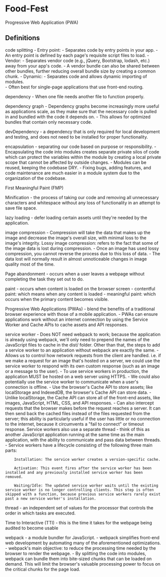# Food-Fest
Progressive Web Application (PWA)

## Definitions
code splitting
    - Entry point: 
        - Separates code by entry points in your app. 
        - An entry point is defined by each page's requisite script files to load.
    - Vendor: 
        - Separates vendor code (e.g., jQuery, Bootstrap, lodash, etc.) away from your app's code. 
        - A vendor bundle can also be shared between other bundles, further reducing overall bundle size by creating a common chunk.
    - Dynamic: 
        - Separates code and allows dynamic importing of modules.  
        - Often best for single-page applications that use front-end routing.

dependency
    - When one file needs another file to function properly.

dependency graph
    - Dependency graphs become increasingly more useful as applications scale, as they make sure that the necessary code is pulled in and bundled with the code it depends on. 
    - This allows for optimized bundles that contain only necessary code.

devDependency
    - a dependency that is only required for local development and testing, and does not need to be installed for proper functionality.

encapsulation
    - separating our code based on purpose or responsibility.
    - Encapsulating the code into modules creates separate private silos of code which can protect the variables within the module by creating a local private scope that cannot be affected by outside changes.
    - Modules can be reused, keeping the codebase DRY.
    - Fixing bugs, adding features, and code maintenance are much easier in a module system due to the organization of the codebase.

First Meaningful Paint (FMP)

Minification
    - the process of taking our code and removing all unnecessary characters and whitespace without any loss of functionality in an attempt to save file space.

lazy loading
    - defer loading certain assets until they're needed by the application.

image compression
    - Compression will take the data that makes up the image and decrease the image's overall size, with minimal loss to the image's integrity. 
    Lossy image compression: refers to the fact that some of the image data is lost during compression. 
    - Once an image has used lossy compression, you cannot reverse the process due to this loss of data. 
    - The data lost will normally result in almost unnoticeable changes in image quality most of the time.

Page abandonment
    - occurs when a user leaves a webpage without completing the task they set out to do.

paint 
    - occurs when content is loaded on the browser screen
    - contentful paint: which means when any content is loaded
    - meaningful paint: which occurs when the primary content becomes visible.
    
Progressive Web Applications (PWAs) 
    - blend the benefits of a traditional browser experience with those of a mobile application. 
    - PWAs can ensure applications work without an internet connection by using the Service Worker and Cache APIs to cache assets and API responses.

service worker
    - Does NOT need webpack to work; because the application is already using webpack, we'll only need to prepend the names of the JavaScript files to cache in the dist/ folder. Other than that, the steps to add a service worker to an application without webpack are exactly the same.
    - Allows us to control how network requests from the client are handled. i.e. if we make a request for an image that's hosted on a server, we could use the service worker to respond with its own custom response (such as an image or a message to the user). 
    - To use service workers in production, the application MUST be hosted on a web server using HTTPS.
    - We could also potentially use the service worker to communicate when a user's connection is offline.
    - Use the browser's Cache API to store assets; like localStorage and IndexedDB, the browser's Cache API can store data.
    - Unlike localStorage, the Cache API can store all of the front-end assets, like images, JavaScript, HTML, CSS, and API responses.
    - Can also intercept requests that the browser makes before the request reaches a server. It can then send back the cached files instead of the files requested from the server; this ability is particularly useful if the user has little or no connection to the internet, because it circumvents a "fail to connect" or timeout response.
    Service workers also use a separate thread - think of this as another JavaScript application running at the same time as the main application, with the ability to communicate and pass data between threads.
    - Service workers have a lifecycle consisting of the following three main parts:

        Installation: The service worker creates a version-specific cache.

        Activation: This event fires after the service worker has been installed and any previously installed service worker has been removed.

        Waiting/Idle: The updated service worker waits until the existing service worker is no longer controlling clients. This step is often skipped with a function, because previous service workers rarely exist past a new service worker's installation.

thread
    - an independent set of values for the processor that controls the order in which tasks are executed.

Time to Interactive (TTI)
    - this is the time it takes for the webpage being audited to become usable

webpack
    - a module bundler for JavaScript. 
    - webpack simplifies front-end web development by automating many of the aforementioned optimizations.
    - webpack's main objective: to reduce the processing time needed by the browser to render the webpage.
    - By splitting the code into modules, webpack can bundle them into bite-sized chunks that can be loaded on demand. This will limit the browser's valuable processing power to focus on the critical chunks for the page load.